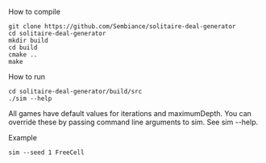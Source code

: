 How to compile

```
git clone https://github.com/Sembiance/solitaire-deal-generator
cd solitaire-deal-generator
mkdir build
cd build
cmake ..
make
```

How to run

```
cd solitaire-deal-generator/build/src
./sim --help
```

All games have default values for iterations and maximumDepth. You can override these by passing command line arguments to sim. See sim --help.

Example
```
sim --seed 1 FreeCell
```

